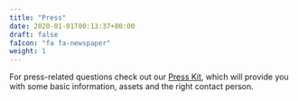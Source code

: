 ```yaml
---
title: "Press"
date: 2020-01-01T00:13:37+00:00
draft: false
faIcon: "fa fa-newspaper"
weight: 1
---
```


For press-related questions check out our <a href="/presskit">Press Kit</a>, which will provide you with some basic information, assets and the right contact person.
